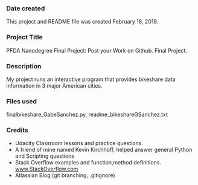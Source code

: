 ### Date created
This project and README file was created February 18, 2019.

### Project Title
PFDA Nanodegree Final Project: Post your Work on Github. Final Project.

### Description
My project runs an interactive program that provides bikeshare data information in 3 major American cities.

### Files used
finalbikeshare_GabeSanchez.py, readme_bikeshareGSanchez.txt

### Credits
- Udacity Classroom lessons and practice questions.
- A friend of mine named Kevin Kirchhoff, helped answer general Python and Scripting questions
- Stack Overflow examples and function,method definitions. www.StackOverflow.com
- Atlassian Blog (git branching, .gitignore)
